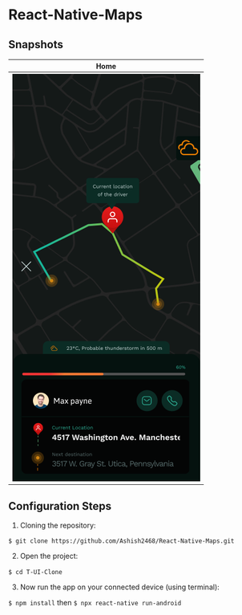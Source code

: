 # React-Native-Maps
## Snapshots

Home               |               
:-------------------------:|
![](/\src/Home.png)||


## Configuration Steps
1. Cloning the repository:

```
$ git clone https://github.com/Ashish2468/React-Native-Maps.git
```

2. Open the project:

`$ cd T-UI-Clone`

3. Now run the app on your connected device (using terminal):

`$ npm install` then
`$ npx react-native run-android`

